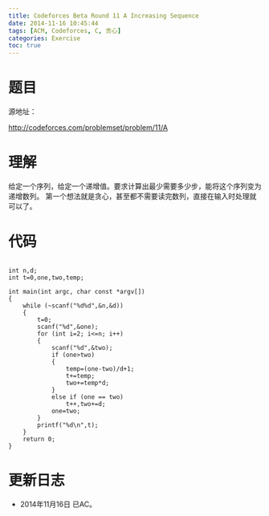 ```yaml
---
title: Codeforces Beta Round 11 A Increasing Sequence
date: 2014-11-16 10:45:44
tags: [ACM, Codeforces, C, 贪心]
categories: Exercise
toc: true
---
```

# 题目
源地址：

http://codeforces.com/problemset/problem/11/A

# 理解
给定一个序列，给定一个递增值。要求计算出最少需要多少步，能将这个序列变为递增数列。
第一个想法就是贪心，甚至都不需要读完数列，直接在输入时处理就可以了。

<!-- more -->

# 代码

```

int n,d;
int t=0,one,two,temp;

int main(int argc, char const *argv[])
{
    while (~scanf("%d%d",&n,&d))
    {
        t=0;
        scanf("%d",&one);
        for (int i=2; i<=n; i++)
        {
            scanf("%d",&two);
            if (one>two)
            {
                temp=(one-two)/d+1;
                t+=temp;
                two+=temp*d;
            }
            else if (one == two)
                t++,two+=d;
            one=two;
        }
        printf("%d\n",t);
    }
    return 0;
}

```

# 更新日志
- 2014年11月16日 已AC。